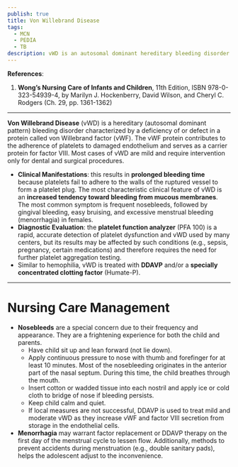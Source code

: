 ```yaml
---
publish: true
title: Von Willebrand Disease
tags:
  - MCN
  - PEDIA
  - TB
description: vWD is an autosomal dominant hereditary bleeding disorder characterized by a deficiency of or defect in the von Willebrand factor protein, which contributes to the adherence of platelets to damaged endothelium and serves as a carrier protein for factor VIII.
---
```

**References**:
1. **Wong’s Nursing Care of Infants and Children**, 11th Edition, ISBN 978-0-323-54939-4, by Marilyn J. Hockenberry, David Wilson, and Cheryl C. Rodgers (Ch. 29, pp. 1361-1362)

___

**Von Willebrand Disease** (vWD) is a hereditary (autosomal dominant pattern) bleeding disorder characterized by a deficiency of or defect in a protein called von Willebrand factor (vWF). The vWF protein contributes to the adherence of platelets to damaged endothelium and serves as a carrier protein for factor VIII. Most cases of vWD are mild and require intervention only for dental and surgical procedures.
- **Clinical Manifestations**: this results in **prolonged bleeding time** because platelets fail to adhere to the walls of the ruptured vessel to form a platelet plug. The most characteristic clinical feature of vWD is an **increased tendency toward bleeding from mucous membranes**. The most common symptom is frequent nosebleeds, followed by gingival bleeding, easy bruising, and excessive menstrual bleeding (menorrhagia) in females.
- **Diagnostic Evaluation**: the **platelet function analyzer** (PFA 100) is a rapid, accurate detection of platelet dysfunction and vWD used by many centers, but its results may be affected by such conditions (e.g., sepsis, pregnancy, certain medications) and therefore requires the need for further platelet aggregation testing.
- Similar to hemophilia, vWD is treated with **DDAVP** and/or a **specially concentrated clotting factor** (Humate-P).

___

# Nursing Care Management
- **Nosebleeds** are a special concern due to their frequency and appearance. They are a frightening experience for both the child and parents.
	- Have child sit up and lean forward (not lie down).
	- Apply continuous pressure to nose with thumb and forefinger for at least 10 minutes. Most of the nosebleeding originates in the anterior part of the nasal septum. During this time, the child breathes through the mouth.
	- Insert cotton or wadded tissue into each nostril and apply ice or cold cloth to bridge of nose if bleeding persists.
	- Keep child calm and quiet.
	- If local measures are not successful, DDAVP is used to treat mild and moderate vWD as they increase vWF and factor VIII secretion from storage in the endothelial cells.
- **Menorrhagia** may warrant factor replacement or DDAVP therapy on the first day of the menstrual cycle to lessen flow. Additionally, methods to prevent accidents during menstruation (e.g., double sanitary pads), helps the adolescent adjust to the inconvenience.
